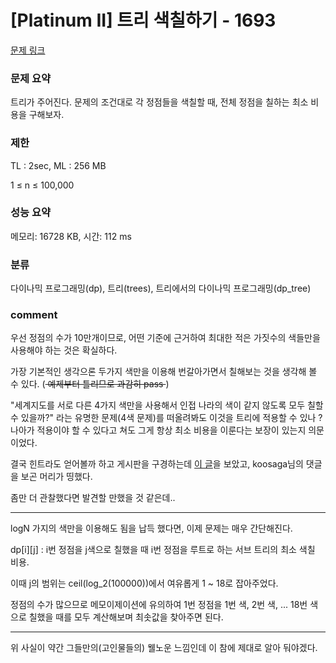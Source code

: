 
# [Platinum II] 트리 색칠하기 - 1693

[문제 링크](https://www.acmicpc.net/problem/1693)

### 문제 요약

<p> 트리가 주어진다. 문제의 조건대로 각 정점들을 색칠할 때, 전체 정점을 칠하는 최소 비용을 구해보자. </p>

### 제한

TL : 2sec, ML : 256 MB

1 ≤ n ≤ 100,000

### 성능 요약

메모리: 16728 KB, 시간: 112 ms

### 분류

다이나믹 프로그래밍(dp), 트리(trees), 트리에서의 다이나믹 프로그래밍(dp_tree)

### comment

우선 정점의 수가 10만개이므로, 어떤 기준에 근거하여 최대한 적은 가짓수의 색들만을 사용해야 하는 것은 확실하다.

가장 기본적인 생각으론 두가지 색만을 이용해 번갈아가면서 칠해보는 것을 생각해 볼 수 있다. (<del> 예제부터 틀리므로 과감히 pass </del>)

"세계지도를 서로 다른 4가지 색만을 사용해서 인접 나라의 색이 같지 않도록 모두 칠할 수 있을까?" 라는 유명한 문제(4색 문제)를 떠올려봐도
이것을 트리에 적용할 수 있나 ? 나아가 적용이야 할 수 있다고 쳐도 그게 항상 최소 비용을 이룬다는 보장이 있는지 의문이었다.

결국 힌트라도 얻어볼까 하고 게시판을 구경하는데 [이 글](https://www.acmicpc.net/board/view/13972)을 보았고, koosaga님의 댓글을 보곤 머리가 띵했다.

좀만 더 관찰했다면 발견할 만했을 것 같은데..

-----------------------------------------------------------------------------------------------------------------------------------------------------------------------

logN 가지의 색만을 이용해도 됨을 납득 했다면, 이제 문제는 매우 간단해진다.

dp[i][j] : i번 정점을 j색으로 칠했을 때 i번 정점을 루트로 하는 서브 트리의 최소 색칠 비용.

이때 j의 범위는 ceil(log_2(100000))에서 여유롭게 1 ~ 18로 잡아주었다.

정점의 수가 많으므로 메모이제이션에 유의하여 1번 정점을 1번 색, 2번 색, ... 18번 색으로 칠했을 때를 모두 계산해보며 최솟값을 찾아주면 된다.

-----------------------------------------------------------------------------------------------------------------------------------------------------------------------

위 사실이 약간 그들만의(고인물들의) 웰노운 느낌인데 이 참에 제대로 알아 둬야겠다.
